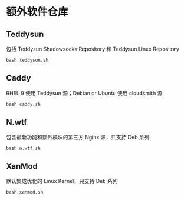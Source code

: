 # 额外软件仓库

## Teddysun
包括 Teddysun Shadowsocks Repository 和 Teddysun Linux Repository
```shell
bash teddysun.sh
```

## Caddy
RHEL 9 使用 Teddysun 源；Debian or Ubuntu 使用 cloudsmith 源
```shell
bash caddy.sh
```

## N.wtf
包含最新功能和额外模块的第三方 Nginx 源，只支持 Deb 系列
```shell
bash n.wtf.sh
```

## XanMod
默认集成优化的 Linux Kernel，只支持 Deb 系列
```shell
bash xanmod.sh
```
